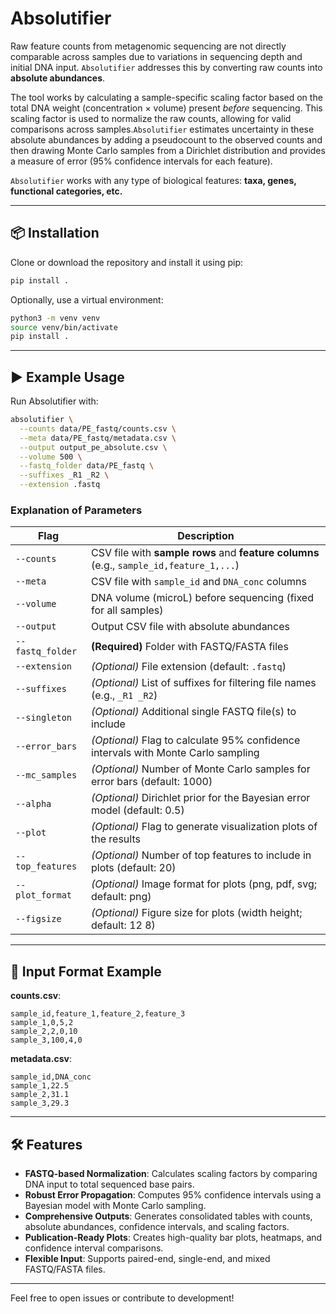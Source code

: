 # Absolutifier

Raw feature counts from metagenomic sequencing are not directly comparable across samples due to variations in sequencing depth and initial DNA input. `Absolutifier` addresses this by converting raw counts into **absolute abundances**.

The tool works by calculating a sample-specific scaling factor based on the total DNA weight (concentration × volume) present *before* sequencing. This scaling factor is used to normalize the raw counts, allowing for valid comparisons across samples.`Absolutifier` estimates uncertainty in these absolute abundances by adding a pseudocount to the observed counts and then drawing Monte Carlo samples from a Dirichlet distribution and provides a measure of error (95% confidence intervals for each feature).

`Absolutifier` works with any type of biological features: **taxa, genes, functional categories, etc.**

---

## 📦 Installation

Clone or download the repository and install it using pip:

```bash
pip install .
```

Optionally, use a virtual environment:

```bash
python3 -m venv venv
source venv/bin/activate
pip install .
```

---

## ▶️ Example Usage

Run Absolutifier with:

```bash
absolutifier \
  --counts data/PE_fastq/counts.csv \
  --meta data/PE_fastq/metadata.csv \
  --output output_pe_absolute.csv \
  --volume 500 \
  --fastq_folder data/PE_fastq \
  --suffixes _R1 _R2 \
  --extension .fastq
```

### Explanation of Parameters

| **Flag**         | **Description**                                                                 |
|------------------|---------------------------------------------------------------------------------|
| `--counts`       | CSV file with **sample rows** and **feature columns** (e.g., `sample_id,feature_1,...`) |
| `--meta`         | CSV file with `sample_id` and `DNA_conc` columns                               |
| `--volume`       | DNA volume (microL) before sequencing (fixed for all samples)                              |
| `--output`       | Output CSV file with absolute abundances                                       |
| `--fastq_folder` | **(Required)** Folder with FASTQ/FASTA files                                     |
| `--extension`    | *(Optional)* File extension (default: `.fastq`)                                |
| `--suffixes`     | *(Optional)* List of suffixes for filtering file names (e.g., `_R1 _R2`)       |
| `--singleton`    | *(Optional)* Additional single FASTQ file(s) to include                        |
| `--error_bars`   | *(Optional)* Flag to calculate 95% confidence intervals with Monte Carlo sampling |
| `--mc_samples`   | *(Optional)* Number of Monte Carlo samples for error bars (default: 1000)      |
| `--alpha`        | *(Optional)* Dirichlet prior for the Bayesian error model (default: 0.5)        |
| `--plot`         | *(Optional)* Flag to generate visualization plots of the results               |
| `--top_features` | *(Optional)* Number of top features to include in plots (default: 20)          |
| `--plot_format`  | *(Optional)* Image format for plots (png, pdf, svg; default: png)               |
| `--figsize`      | *(Optional)* Figure size for plots (width height; default: 12 8)                |

---

## 🧪 Input Format Example

**counts.csv**:

```csv
sample_id,feature_1,feature_2,feature_3
sample_1,0,5,2
sample_2,2,0,10
sample_3,100,4,0
```

**metadata.csv**:

```csv
sample_id,DNA_conc
sample_1,22.5
sample_2,31.1
sample_3,29.3
```

---

## 🛠️ Features

- **FASTQ-based Normalization**: Calculates scaling factors by comparing DNA input to total sequenced base pairs.
- **Robust Error Propagation**: Computes 95% confidence intervals using a Bayesian model with Monte Carlo sampling.
- **Comprehensive Outputs**: Generates consolidated tables with counts, absolute abundances, confidence intervals, and scaling factors.
- **Publication-Ready Plots**: Creates high-quality bar plots, heatmaps, and confidence interval comparisons.
- **Flexible Input**: Supports paired-end, single-end, and mixed FASTQ/FASTA files.

---

Feel free to open issues or contribute to development!
